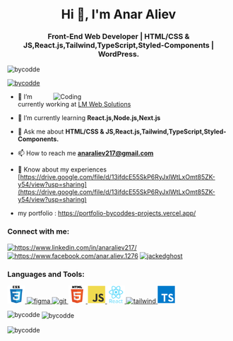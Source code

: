 <h1 align="center">Hi 👋, I'm Anar Aliev</h1>
<h3 align="center">Front-End Web Developer | HTML/CSS & JS,React.js,Tailwind,TypeScript,Styled-Components | WordPress.</h3>
<p align=""> <img src="https://komarev.com/ghpvc/?username=bycodde&label=Profile%20views&color=0e75b6&style=flat" alt="bycodde" /> </p>

<p align="left"> <a href="https://github.com/ryo-ma/github-profile-trophy"><img src="https://github-profile-trophy.vercel.app/?username=bycodde" alt="bycodde" /></a> </p>
<img  align="right" alt="Coding" width="400" src="https://cdn.dribbble.com/users/1162077/screenshots/3848914/programmer.gif" alt="" />

- 🔭 I’m currently working at [LM Web Solutions](https://lm-studio.co.il/en/)

- 🌱 I’m currently learning **React.js,Node.js,Next.js**

- 💬 Ask me about **HTML/CSS & JS,React.js,Tailwind,TypeScript,Styled-Components.**

- 📫 How to reach me **anaraliev217@gmail.com**

- 📄 Know about my experiences [https://drive.google.com/file/d/13ifdcE55SkP6RyJxlWtLxOmt85ZK-y54/view?usp=sharing](https://drive.google.com/file/d/13ifdcE55SkP6RyJxlWtLxOmt85ZK-y54/view?usp=sharing)
-    my portfolio : https://portfolio-bycoddes-projects.vercel.app/


<h3 align="left">Connect with me:</h3>
<p align="left">
<a href="https://linkedin.com/in/https://www.linkedin.com/in/anaraliev217/" target="blank"><img align="center" src="https://raw.githubusercontent.com/rahuldkjain/github-profile-readme-generator/master/src/images/icons/Social/linked-in-alt.svg" alt="https://www.linkedin.com/in/anaraliev217/" height="30" width="40" /></a>
<a href="https://fb.com/https://www.facebook.com/anar.aliev.1276" target="blank"><img align="center" src="https://raw.githubusercontent.com/rahuldkjain/github-profile-readme-generator/master/src/images/icons/Social/facebook.svg" alt="https://www.facebook.com/anar.aliev.1276" height="30" width="40" /></a>
<a href="https://discord.gg/jackedghost" target="blank"><img align="center" src="https://raw.githubusercontent.com/rahuldkjain/github-profile-readme-generator/master/src/images/icons/Social/discord.svg" alt="jackedghost" height="30" width="40" /></a>
</p>

<h3 align="left">Languages and Tools:</h3>
<p align="left"> <a href="https://www.w3schools.com/css/" target="_blank" rel="noreferrer"> <img src="https://raw.githubusercontent.com/devicons/devicon/master/icons/css3/css3-original-wordmark.svg" alt="css3" width="40" height="40"/> </a> <a href="https://www.figma.com/" target="_blank" rel="noreferrer"> <img src="https://www.vectorlogo.zone/logos/figma/figma-icon.svg" alt="figma" width="40" height="40"/> </a> <a href="https://git-scm.com/" target="_blank" rel="noreferrer"> <img src="https://www.vectorlogo.zone/logos/git-scm/git-scm-icon.svg" alt="git" width="40" height="40"/> </a> <a href="https://www.w3.org/html/" target="_blank" rel="noreferrer"> <img src="https://raw.githubusercontent.com/devicons/devicon/master/icons/html5/html5-original-wordmark.svg" alt="html5" width="40" height="40"/> </a> <a href="https://developer.mozilla.org/en-US/docs/Web/JavaScript" target="_blank" rel="noreferrer"> <img src="https://raw.githubusercontent.com/devicons/devicon/master/icons/javascript/javascript-original.svg" alt="javascript" width="40" height="40"/> </a> <a href="https://reactjs.org/" target="_blank" rel="noreferrer"> <img src="https://raw.githubusercontent.com/devicons/devicon/master/icons/react/react-original-wordmark.svg" alt="react" width="40" height="40"/> </a> <a href="https://tailwindcss.com/" target="_blank" rel="noreferrer"> <img src="https://www.vectorlogo.zone/logos/tailwindcss/tailwindcss-icon.svg" alt="tailwind" width="40" height="40"/> </a> <a href="https://www.typescriptlang.org/" target="_blank" rel="noreferrer"> <img src="https://raw.githubusercontent.com/devicons/devicon/master/icons/typescript/typescript-original.svg" alt="typescript" width="40" height="40"/> </a> </p>

<p><img align="left" src="https://github-readme-stats.vercel.app/api/top-langs?username=bycodde&show_icons=true&locale=en&layout=compact" alt="bycodde" /></p>

<p>&nbsp;<img align="center" src="https://github-readme-stats.vercel.app/api?username=bycodde&show_icons=true&locale=en" alt="bycodde" /></p>

<p><img align="center" src="https://github-readme-streak-stats.herokuapp.com/?user=bycodde&" alt="bycodde" /></p>
